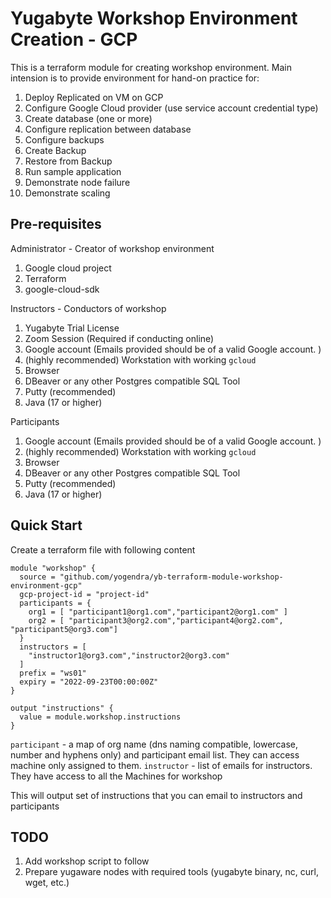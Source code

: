 # Yugabyte Workshop Environment Creation - GCP

This is a terraform module for creating workshop environment. Main intension is to provide environment for hand-on practice for:

1. Deploy Replicated on VM on GCP
2. Configure Google Cloud provider (use service account credential type)
3. Create database (one or more)
4. Configure replication between database
5. Configure backups
6. Create Backup
7. Restore from Backup
8. Run sample application
9. Demonstrate node failure
10. Demonstrate scaling


## Pre-requisites

Administrator - Creator of workshop environment

1. Google cloud project
2. Terraform
3. google-cloud-sdk

Instructors - Conductors of workshop

1. Yugabyte Trial License
2. Zoom Session (Required if conducting online)
3. Google account (Emails provided should be of a valid Google account. )
4. (highly recommended) Workstation with working `gcloud`
5. Browser
6. DBeaver or any other Postgres compatible SQL Tool
7. Putty (recommended)
8. Java (17 or higher)

Participants

1. Google account (Emails provided should be of a valid Google account. )
1. (highly recommended) Workstation with working `gcloud`
2. Browser
3. DBeaver or any other Postgres compatible SQL Tool
4. Putty (recommended)
5. Java (17 or higher)

## Quick Start

Create a terraform file with following content

```hcl
module "workshop" {
  source = "github.com/yogendra/yb-terraform-module-workshop-environment-gcp"
  gcp-project-id = "project-id"
  participants = {
    org1 = [ "participant1@org1.com","participant2@org1.com" ]
    org2 = [ "participant3@org2.com","participant4@org2.com", "participant5@org3.com"]
  }
  instructors = [
    "instructor1@org3.com","instructor2@org3.com"
  ]
  prefix = "ws01"
  expiry = "2022-09-23T00:00:00Z"
}

output "instructions" {
  value = module.workshop.instructions
}

```

`participant` - a map of org name (dns naming compatible, lowercase, number and hyphens only) and participant email list. They can access machine only assigned to them.
`instructor` - list of emails for instructors. They have access to all the Machines for workshop

This will output set of instructions that you can email to instructors and participants

## TODO

1. Add workshop script to follow
2. Prepare yugaware nodes with required tools (yugabyte binary, nc, curl, wget, etc.)
